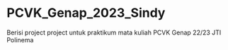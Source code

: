 # PCVK_Genap_2023_Sindy
Berisi project project untuk praktikum mata kuliah PCVK Genap 22/23 JTI Polinema
